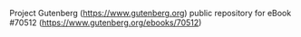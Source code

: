 Project Gutenberg (https://www.gutenberg.org) public repository for
eBook #70512 (https://www.gutenberg.org/ebooks/70512)
